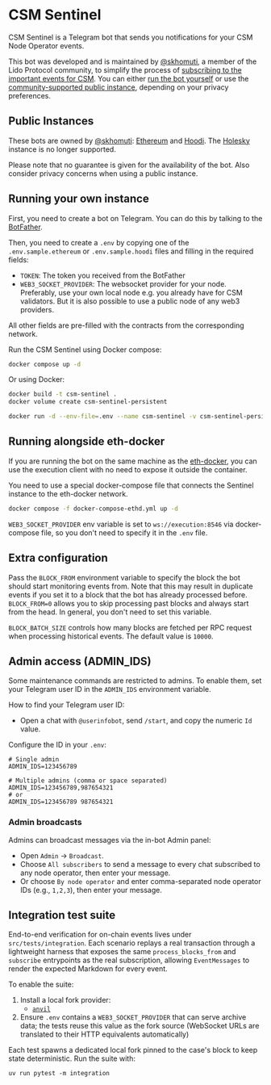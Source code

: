 # CSM Sentinel

CSM Sentinel is a Telegram bot that sends you notifications for your CSM Node Operator events.

This bot was developed and is maintained by [@skhomuti](https://github.com/skhomuti), a member of the Lido Protocol community, 
to simplify the process of [subscribing to the important events for CSM](https://docs.lido.fi/staking-modules/csm/guides/events/). 
You can either [run the bot yourself](https://github.com/skhomuti/csm-sentinel?tab=readme-ov-file#running-your-own-instance) 
or use the [community-supported public instance](https://github.com/skhomuti/csm-sentinel?tab=readme-ov-file#public-instances), depending on your privacy preferences.

## Public Instances
These bots are owned by [@skhomuti](https://t.me/skhomuti): [Ethereum](https://t.me/CSMSentinel_bot) and [Hoodi](https://t.me/CSMSentinelHoodi_bot). 
The [Holesky](https://t.me/CSMSentinelHolesky_bot) instance is no longer supported. 

Please note that no guarantee is given for the availability of the bot.
Also consider privacy concerns when using a public instance.

## Running your own instance 

First, you need to create a bot on Telegram. You can do this by talking to the [BotFather](https://t.me/botfather).

Then, you need to create a `.env` by copying one of the `.env.sample.ethereum` or `.env.sample.hoodi` files and filling in the required fields:
- `TOKEN`: The token you received from the BotFather
- `WEB3_SOCKET_PROVIDER`: The websocket provider for your node. 
Preferably, use your own local node e.g. you already have for CSM validators.
But it is also possible to use a public node of any web3 providers.

All other fields are pre-filled with the contracts from the corresponding network.

Run the CSM Sentinel using Docker compose:

```bash
docker compose up -d
```

Or using Docker:

```bash
docker build -t csm-sentinel .
docker volume create csm-sentinel-persistent

docker run -d --env-file=.env --name csm-sentinel -v csm-sentinel-persistent:/app/.storage csm-sentinel
```

## Running alongside eth-docker
If you are running the bot on the same machine as the [eth-docker](https://github.com/eth-educators/eth-docker), 
you can use the execution client with no need to expose it outside the container.

You need to use a special docker-compose file that connects the Sentinel instance to the eth-docker network.

```bash
docker compose -f docker-compose-ethd.yml up -d
```

`WEB3_SOCKET_PROVIDER` env variable is set to `ws://execution:8546` via docker-compose file, 
so you don't need to specify it in the `.env` file.

## Extra configuration

Pass the `BLOCK_FROM` environment variable to specify the block the bot should start monitoring events from.
Note that this may result in duplicate events if you set it to a block that the bot has already processed before.
`BLOCK_FROM=0` allows you to skip processing past blocks and always start from the head.
In general, you don't need to set this variable.

`BLOCK_BATCH_SIZE` controls how many blocks are fetched per RPC request when processing historical events.
The default value is `10000`.

## Admin access (ADMIN_IDS)

Some maintenance commands are restricted to admins. To enable them, set your Telegram user ID in the `ADMIN_IDS` environment variable.

How to find your Telegram user ID:
- Open a chat with `@userinfobot`, send `/start`, and copy the numeric `Id` value.

Configure the ID in your `.env`:

```
# Single admin
ADMIN_IDS=123456789

# Multiple admins (comma or space separated)
ADMIN_IDS=123456789,987654321
# or
ADMIN_IDS=123456789 987654321
```

### Admin broadcasts

Admins can broadcast messages via the in-bot Admin panel:

- Open `Admin` → `Broadcast`.
- Choose `All subscribers` to send a message to every chat subscribed to any node operator, then enter your message.
- Or choose `By node operator` and enter comma-separated node operator IDs (e.g., `1,2,3`), then enter your message.

## Integration test suite

End-to-end verification for on-chain events lives under `src/tests/integration`. Each
scenario replays a real transaction through a lightweight harness that exposes the
same `process_blocks_from` and `subscribe` entrypoints as the real subscription, allowing
`EventMessages` to render the expected Markdown for every event.

To enable the suite:

1. Install a local fork provider:
   - [`anvil`](https://book.getfoundry.sh/anvil/)
2. Ensure `.env` contains a `WEB3_SOCKET_PROVIDER` that can serve archive data;
   the tests reuse this value as the fork source (WebSocket URLs are
   translated to their HTTP equivalents automatically)

Each test spawns a dedicated local fork pinned to the case's block to keep state
deterministic. Run the suite with:

```
uv run pytest -m integration
```
